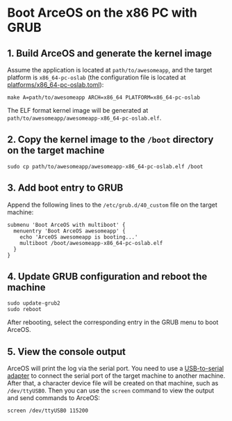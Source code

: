 # Boot ArceOS on the x86 PC with GRUB

## 1. Build ArceOS and generate the kernel image

Assume the application is located at `path/to/awesomeapp`, and the target platform is `x86_64-pc-oslab` (the configuration file is located at [platforms/x86_64-pc-oslab.toml](../platforms/x86_64-pc-oslab.toml)):

```shell
make A=path/to/awesomeapp ARCH=x86_64 PLATFORM=x86_64-pc-oslab
```

The ELF format kernel image will be generated at `path/to/awesomeapp/awesomeapp-x86_64-pc-oslab.elf`.

## 2. Copy the kernel image to the `/boot` directory on the target machine

```shell
sudo cp path/to/awesomeapp/awesomeapp-x86_64-pc-oslab.elf /boot
```

## 3. Add boot entry to GRUB

Append the following lines to the `/etc/grub.d/40_custom` file on the target machine:

```shell
submenu 'Boot ArceOS with multiboot' {
  menuentry 'Boot ArceOS awesomeapp' {
    echo 'ArceOS awesomeapp is booting...'
    multiboot /boot/awesomeapp-x86_64-pc-oslab.elf
  }
}
```

## 4. Update GRUB configuration and reboot the machine

```shell
sudo update-grub2
sudo reboot
```

After rebooting, select the corresponding entry in the GRUB menu to boot ArceOS.

## 5. View the console output

ArceOS will print the log via the serial port.
You need to use a [USB-to-serial adapter](https://en.wikipedia.org/wiki/USB-to-serial_adapter) to connect the serial port of the target machine to another machine.
After that, a character device file will be created on that machine, such as `/dev/ttyUSB0`.
Then you can use the `screen` command to view the output and send commands to ArceOS:

```shell
screen /dev/ttyUSB0 115200
```
